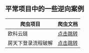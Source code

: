 ## 平常项目中的一些逆向案例

爬虫项目    |   爬虫文档
---|---
欧科云链    |   [点击跳转](https://blog.csdn.net/qq_42598133/article/details/125619096?spm=1001.2014.3001.5501)
房天下登录流程破解   |   [点击跳转](https://blog.csdn.net/qq_42598133/article/details/125658235?spm=1001.2014.3001.5501)
